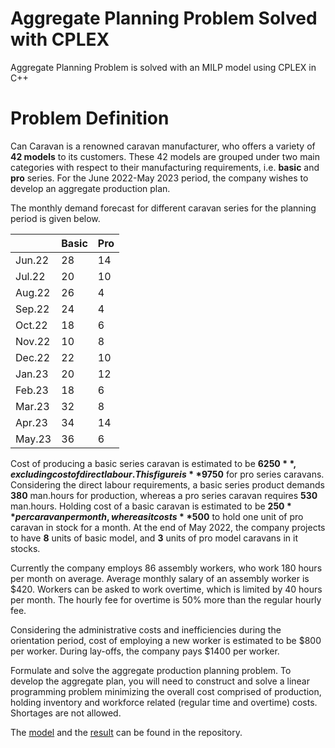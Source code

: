 # Aggregate Planning Problem Solved with CPLEX
Aggregate Planning Problem is solved with an MILP model using CPLEX in C++

# Problem Definition

Can Caravan is a renowned caravan manufacturer, who offers a variety of **42 models** to its
customers. These 42 models are grouped under two main categories with respect to their
manufacturing requirements, i.e. **basic** and **pro** series. For the June 2022-May 2023 period,
the company wishes to develop an aggregate production plan.

The monthly demand forecast for different caravan series for the planning period is given
below.

|         | **Basic** | **Pro** |
|---------|---------|-------|
| Jun.22  | 28      | 14    |
| Jul.22  | 20      | 10    |
| Aug.22  | 26      | 4     |
| Sep.22  | 24      | 4     |
| Oct.22  | 18      | 6     |
| Nov.22  | 10      | 8     |
| Dec.22  | 22      | 10    |
| Jan.23  | 20      | 12    |
| Feb.23  | 18      | 6     |
| Mar.23  | 32      | 8     |
| Apr.23  | 34      | 14    |
| May.23  | 36      | 6     |

Cost of producing a basic series caravan is estimated to be **$6250**, excluding cost of direct labour. This figure is **$9750** for pro series caravans. Considering the direct labour requirements, a basic series product demands **380** man.hours for production, whereas a pro series caravan requires **530** man.hours. Holding cost of a basic caravan is estimated to be **$250** per caravan per month, whereas it costs **$500** to hold one unit of pro caravan in stock for a month. At the end of May 2022, the company projects to have **8** units of basic model, and **3** units of pro model caravans in it stocks.

Currently the company employs 86 assembly workers, who work 180 hours per month on average. Average monthly salary of an assembly worker is $420. Workers can be asked to work overtime, which is limited by 40 hours per month. The hourly fee for overtime is 50% more than the regular hourly fee.

Considering the administrative costs and inefficiencies during the orientation period, cost of employing a new worker is estimated to be $800 per worker. During lay-offs, the company pays $1400 per worker.

Formulate and solve the aggregate production planning problem. To develop the aggregate plan, you will need to construct and solve a linear programming problem minimizing the overall cost comprised of production, holding inventory and
workforce related (regular time and overtime) costs. Shortages are not allowed.

The [model](https://github.com/karaee/AggregatePlanning-CPLEX/blob/main/model.lp) and the [result](https://github.com/karaee/AggregatePlanning-CPLEX/blob/main/result.txt) can be found in the repository.
